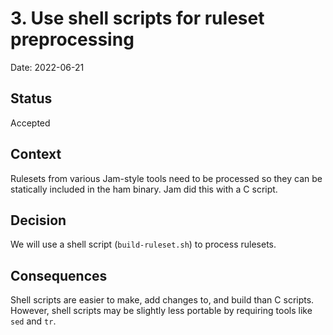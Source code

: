 # 3. Use shell scripts for ruleset preprocessing

Date: 2022-06-21

## Status

Accepted

## Context

Rulesets from various Jam-style tools need to be processed so they can be statically included in the ham binary. Jam did this with a C script.

## Decision

We will use a shell script (`build-ruleset.sh`) to process rulesets.

## Consequences

Shell scripts are easier to make, add changes to, and build than C scripts. However, shell scripts may be slightly less portable by requiring tools like `sed` and `tr`.
